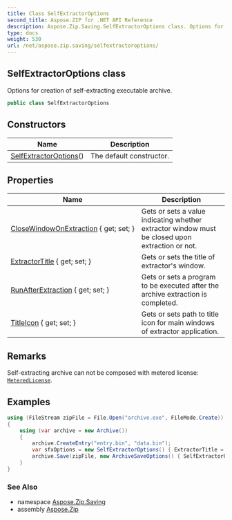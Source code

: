 ```yaml
---
title: Class SelfExtractorOptions
second_title: Aspose.ZIP for .NET API Reference
description: Aspose.Zip.Saving.SelfExtractorOptions class. Options for creation of selfextracting executable archive
type: docs
weight: 530
url: /net/aspose.zip.saving/selfextractoroptions/
---
```

## SelfExtractorOptions class

Options for creation of self-extracting executable archive.

```csharp
public class SelfExtractorOptions
```

## Constructors

| Name | Description |
| --- | --- |
| [SelfExtractorOptions](selfextractoroptions/)() | The default constructor. |

## Properties

| Name | Description |
| --- | --- |
| [CloseWindowOnExtraction](../../aspose.zip.saving/selfextractoroptions/closewindowonextraction/) { get; set; } | Gets or sets a value indicating whether extractor window must be closed upon extraction or not. |
| [ExtractorTitle](../../aspose.zip.saving/selfextractoroptions/extractortitle/) { get; set; } | Gets or sets the title of extractor's window. |
| [RunAfterExtraction](../../aspose.zip.saving/selfextractoroptions/runafterextraction/) { get; set; } | Gets or sets a program to be executed after the archive extraction is completed. |
| [TitleIcon](../../aspose.zip.saving/selfextractoroptions/titleicon/) { get; set; } | Gets or sets path to title icon for main windows of extractor application. |

## Remarks

Self-extracting archive can not be composed with metered license: [`MeteredLicense`](../../aspose.zip/meteredlicense/).

## Examples

```csharp
using (FileStream zipFile = File.Open("archive.exe", FileMode.Create))
{
    using (var archive = new Archive())
    {
        archive.CreateEntry("entry.bin", "data.bin");
        var sfxOptions = new SelfExtractorOptions() { ExtractorTitle = "Extractor", CloseWindowOnExtraction = true, TitleIcon = "C:\pictorgam.ico" };
        archive.Save(zipFile, new ArchiveSaveOptions() { SelfExtractorOptions = sfxOptions });
    }
}
```

### See Also

* namespace [Aspose.Zip.Saving](../../aspose.zip.saving/)
* assembly [Aspose.Zip](../../)


